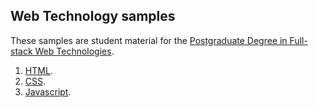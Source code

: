 
Web Technology samples
----------------------

These samples are student material for the [Postgraduate Degree in Full-stack Web Technologies](https://www.talent.upc.edu/cat/estudis/formacio/curs/313400/postgrau-full-stack-web-technologies/).


1. [HTML](https://github.com/full-stack-bcn/samples/tree/master/html).
1. [CSS](https://github.com/full-stack-bcn/samples/tree/master/css).
1. [Javascript](https://github.com/full-stack-bcn/samples/tree/master/javascript).